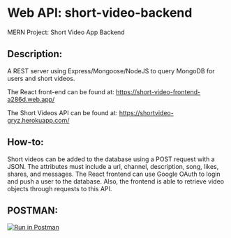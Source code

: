# Web API: short-video-backend
MERN Project: Short Video App Backend

## Description:
A REST server using Express/Mongoose/NodeJS to query MongoDB for users and short videos.

The React front-end can be found at: https://short-video-frontend-a286d.web.app/

The Short Videos API can be found at: https://shortvideo-gryz.herokuapp.com/

## How-to:
Short videos can be added to the database using a POST request with a JSON. The attributes must include a url, channel, description, song, likes, shares, and messages.
The React frontend can use Google OAuth to login and push a user to the database. Also, the frontend is able to retrieve video objects through requests to this API.

## POSTMAN:
[![Run in Postman](https://run.pstmn.io/button.svg)](https://app.getpostman.com/run-collection/a31c611dc0df5fc63770?action=collection%2Fimport)
